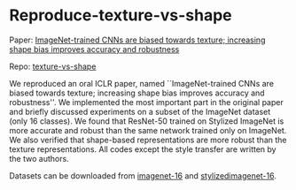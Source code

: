 # Reproduce-texture-vs-shape

Paper: [ImageNet-trained CNNs are biased towards texture; increasing shape bias improves accuracy and robustness](https://openreview.net/forum?id=Bygh9j09KX)

Repo: [texture-vs-shape](https://github.com/rgeirhos/texture-vs-shape)

We reproduced an oral ICLR paper, named ``ImageNet-trained CNNs are biased towards texture; increasing shape bias improves accuracy and robustness''. We implemented the most important part in the original paper and briefly discussed experiments on a subset of the ImageNet dataset (only 16 classes). 
We found that ResNet-50 trained on Stylized ImageNet is more accurate and robust than the same network trained only on ImageNet. We also verified that shape-based representations are more robust than the texture representations.
All codes except the style transfer are written by the two authors.

Datasets can be downloaded from [imagenet-16](https://www.kaggle.com/davidddxu/imagenet16) 
and [stylizedimagenet-16](https://www.kaggle.com/davidddxu/stylizedimagenet16).

